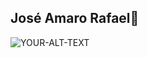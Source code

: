 ## José Amaro Rafael👋
<picture>
 <source media="(prefers-color-scheme: dark)" srcset="[YOUR-DARKMODE-IMAGE](https://media.licdn.com/dms/image/v2/D4D03AQGX5wlKwRt_uQ/profile-displayphoto-shrink_800_800/B4DZZA8jeNG4Ac-/0/1744846339030?e=1750291200&v=beta&t=YUIUFnGSp4lJeIwBF9660yF8FoqNyTQsyTC6wa3AJuY)">
 <source media="(prefers-color-scheme: light)" srcset="[YOUR-LIGHTMODE-IMAGE](https://media.licdn.com/dms/image/v2/D4D03AQGX5wlKwRt_uQ/profile-displayphoto-shrink_800_800/B4DZZA8jeNG4Ac-/0/1744846339030?e=1750291200&v=beta&t=YUIUFnGSp4lJeIwBF9660yF8FoqNyTQsyTC6wa3AJuY)">
 <img alt="YOUR-ALT-TEXT" src="YOUR-DEFAULT-IMAGE">
</picture>


<!--
**YamRfl/YamRfl** is a ✨ _special_ ✨ repository because its `README.md` (this file) appears on your GitHub profile.

Here are some ideas to get you started:

- 🔭 I’m currently working on ...
- 🌱 I’m currently learning ...
- 👯 I’m looking to collaborate on ...
- 🤔 I’m looking for help with ...
- 💬 Ask me about ...
- 📫 How to reach me: ...
- 😄 Pronouns: ...
- ⚡ Fun fact: ...
-->
